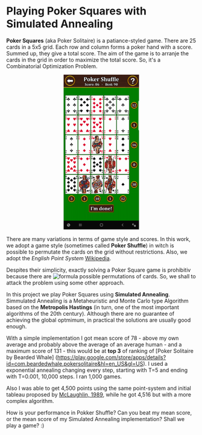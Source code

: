 # Playing Poker Squares with Simulated Annealing

**Poker Squares** (aka Poker Solitaire) is a patiance-styled game. There are 25 cards in a 5x5 grid. Each row and column forms a poker hand with a score. Summed up, they give a total score. The aim of the game is to arranje the cards in the grid in order to maximize the total score. So, it's a Combinatorial Optimization Problem.

<p align="center">
	<img src="jogos/jogo1.jpg" alt="Poker Squares" width="200"/>
</p>

There are many variations in terms of game style and scores. In this work, we adopt a game style (sometimes called **Poker Shuffle**) in witch is possible to permutate the cards on the grid without restrictions. Also, we adopt the *English Point System* [Wikipedia](https://en.wikipedia.org/wiki/Poker_squares). 

Despites their simplicity, exactly solving a Poker Square game is prohibitiv because there are ![formula](https://render.githubusercontent.com/render/math?math=\color{red}\frac{25!}{(5!)^2}\approxeq10^{21}) possible permutations of cards. So, we shall to attack the problem using some other approach.

In this project we play Poker Squares using **Simulated Annealing**. Simmulated Annealing is a Metaheuristic and Monte Carlo type Algorithm based on the **Metropolis Hastings** (in turn, one of the most important algorithms of the 20th century). Although there are no guarantee of achieving the global optmimum, in practical the solutions are usually good enough.

With a simple implementation I got mean score of 78 - above my own average and probably above the average of an average human - and a maximum score of 131 - this would be at **top 3** of ranking of [Poker Solitaire by Bearded Whale] (https://play.google.com/store/apps/details?id=com.beardedwhale.pokersolitaire&hl=en_US&gl=US). I used a exponential annealing changing every step, starting with T=5 and ending with T=0.001, 10,000 steps. I ran 1,000 games.

Also I was able to get 4,500 points using the same point-system and initial tableau proposed by [McLaughlin, 1989](http://dns.uls.cl/~ej/daa_08/Algoritmos/books/book10/8909b/8909b.htm), while he got 4,516 but with a more complex algorithm.

How is your performance in Pokker Shuffle? Can you beat my mean score, or the mean score of my Simulated Annealing implementation? Shall we play a game? :)